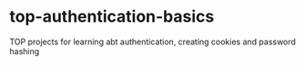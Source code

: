 # top-authentication-basics
TOP projects for learning abt authentication, creating cookies and password hashing
